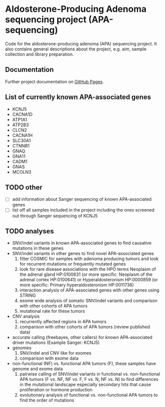 # Aldosterone-Producing Adenoma sequencing project (APA-sequencing)

Code for the aldosterone-producing adenoma (APA) sequencing project.
It also contains general descriptions about the project, e.g. aim, sample collection and library preparation.

## Documentation

Further project documentation on [GitHub Pages](https://scholl-lab.github.io/apa-sequencing/).

## List of currently known APA-associated genes

- KCNJ5
- CACNA1D
- ATP1A1
- ATP2B3
- CLCN2
- CACNA1H
- SLC30A1
- CTNNB1
- GNAQ
- GNA11
- CADM1
- GNAS
- MCOLN3

## TODO other

- [ ] add information about Sanger sequencing of known APA-associated genes
- [ ] list off all samples included in the project including the ones screened out through Sanger sequencing of KCNJ5

## TODO analyses

- SNV/indel variants in known APA-associated genes to find causative mutations in these genes
- SNV/indel variants in other genes to find novel APA-associated genes
  1. filter COSMIC for samples with adenoma producing tumors and look for recurrent mutations or frequently mutated genes
  2. look for rare disease associations with the HPO terms Neoplasm of the adrenal gland HP:0100631 (or more specific: Neoplasm of the adrenal cortex HP:0100641) or Hyperaldosteronism HP:0000859 (or more specific: Primary hyperaldosteronism HP:0011736)
  3. interaction analysis of APA-associated genes with other genes using STRING
  4. exome wide analysis of somatic SNV/indel variants and comparison with other cohorts of APA tumors
  5. mutational rate for these tumors
- CNV analysis
  1. recurrently affected regions in APA tumors
  2. comparison with other cohorts of APA tumors (review published data)
- accurate calling (freebayes, other callers) for known APA-associated driver mutations (Example Sanger: KCNJ5)
- genomes
  1. SNV/indel and CNV like for exomes
  2. comparison with exome data
- non-functional (NF) vs. functional APA tumors (F), these samples have genome and exome data
  1. pairwise calling of SNV/indel variants in functional vs. non-functional APA tumors (F vs. NF, NF vs. F, F vs. N, NF vs. N) to find differences in the mutational landscape especially secondary hits that cause proliferation or hormone production
  2. evolutionary analysis of functional vs. non-functional APA tumors to find the order of mutations